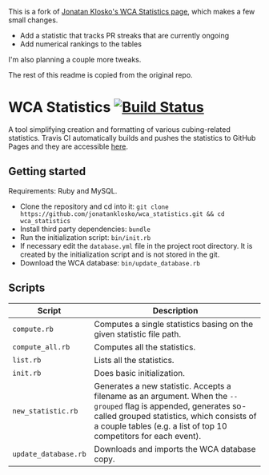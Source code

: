 This is a fork of [Jonatan Klosko's WCA Statistics page](https://github.com/jonatanklosko/wca_statistics), which makes a few small changes.

- Add a statistic that tracks PR streaks that are currently ongoing
- Add numerical rankings to the tables

I'm also planning a couple more tweaks.

The rest of this readme is copied from the original repo.

# WCA Statistics [![Build Status](https://travis-ci.org/jonatanklosko/wca_statistics.svg?branch=master)](https://travis-ci.org/jonatanklosko/wca_statistics)

A tool simplifying creation and formatting of various cubing-related statistics.
Travis CI automatically builds and pushes the statistics to GitHub Pages
and they are accessible [here](https://jonatanklosko.github.io/wca_statistics).

## Getting started

Requirements: Ruby and MySQL.

- Clone the repository and cd into it: `git clone https://github.com/jonatanklosko/wca_statistics.git && cd wca_statistics`
- Install third party dependencies: `bundle`
- Run the initialization script: `bin/init.rb`
- If necessary edit the `database.yml` file in the project root directory. It is created by the initialization script and is not stored in the git.
- Download the WCA database: `bin/update_database.rb`

## Scripts

| Script | Description |
| ------ | ----------- |
| `compute.rb` | Computes a single statistics basing on the given statistic file path. |
| `compute_all.rb` | Computes all the statistics. |
| `list.rb` | Lists all the statistics. |
| `init.rb` | Does basic initialization. |
| `new_statistic.rb` | Generates a new statistic. Accepts a filename as an argument. When the `--grouped` flag is appended, generates so-called grouped statistics, which consists of a couple tables (e.g. a list of top 10 competitors for each event). |
| `update_database.rb` | Downloads and imports the WCA database copy. |
